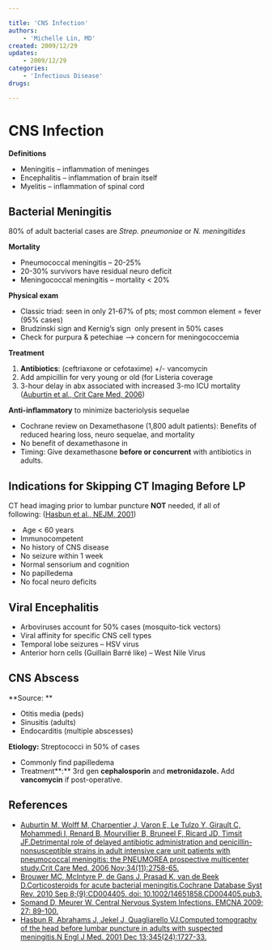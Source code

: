 ```yaml
---

title: 'CNS Infection'
authors:
    - 'Michelle Lin, MD'
created: 2009/12/29
updates:
    - 2009/12/29
categories:
    - 'Infectious Disease'
drugs: 

---
```



# CNS Infection

**Definitions**

-   Meningitis – inflammation of meninges
-   Encephalitis – inflammation of brain itself 
-   Myelitis – inflammation of spinal cord

## Bacterial Meningitis

80% of adult bacterial cases are *Strep. pneumoniae* or *N. meningitides*

**Mortality**

-   Pneumococcal meningitis – 20-25%
-   20-30% survivors have residual neuro deficit 
-   Meningococcal meningitis – mortality &lt; 20%

**Physical exam**

-   <span class="aglmd-moreinfo ui-moreinfo" data-iid="53aa247bd35d3ae92e0019d1">Classic triad:</span> seen in only 21-67% of pts; most common element = fever (95% cases)
-   <span class="aglmd-moreinfo ui-moreinfo" data-iid="53aa247bd35d3ae92e0019d2">Brudzinski sign</span> and <span class="aglmd-moreinfo ui-moreinfo" data-iid="53aa247bd35d3ae92e0019d3">Kernig’s sign</span>  only present in 50% cases
-   Check for purpura & petechiae --&gt; concern for meningococcemia

**Treatment**
1.  **Antibiotics**: (ceftriaxone or cefotaxime) +/- vancomycin
2.  Add ampicillin for very young or old (for Listeria coverage
3.  3-hour delay in abx associated with increased 3-mo ICU mortality ([Auburtin et al., Crit Care Med, 2006](https://www.ncbi.nlm.nih.gov/pubmed/?term=11742046))

<!-- -->

**Anti-inflammatory** to minimize bacteriolysis sequelae

- Cochrane review on Dexamethasone (1,800 adult patients): Benefits of reduced hearing loss, neuro sequelae, and mortality
- No benefit of dexamethasone in 
- Timing: Give dexamethasone **before or concurrent** with antibiotics in adults.

## Indications for Skipping CT Imaging Before LP

CT head imaging prior to lumbar puncture **NOT** needed, if all of following: ([Hasbun et al., NEJM, 2001](https://www.ncbi.nlm.nih.gov/pubmed/?term=11742046))

-    Age &lt; 60 years
-   Immunocompetent
-   No history of CNS disease
-   No seizure within 1 week
-   Normal sensorium and cognition 
-   No papilledema
-   No focal neuro deficits

## Viral Encephalitis

-   Arboviruses account for 50% cases (mosquito-tick vectors) 
-   Viral affinity for specific CNS cell types
-   Temporal lobe seizures – HSV virus
-   Anterior horn cells (Guillain Barré like) – West Nile Virus

## CNS Abscess

**Source: **

-   Otitis media (peds)
-   Sinusitis (adults)
-   Endocarditis (multiple abscesses) 

**Etiology:** Streptococci in 50% of cases

-   Commonly find papilledema
-   Treatment**:** 3rd gen **cephalosporin** and **metronidazole.** Add **vancomycin** if post-operative.

## References

-   [Auburtin M, Wolff M, Charpentier J, Varon E, Le Tulzo Y, Girault C, Mohammedi I, Renard B, Mourvillier B, Bruneel F, Ricard JD, Timsit JF.Detrimental role of delayed antibiotic administration and penicillin-nonsusceptible strains in adult intensive care unit patients with pneumococcal meningitis: the PNEUMOREA prospective multicenter study.Crit Care Med. 2006 Nov;34(11):2758-65.](https://www.ncbi.nlm.nih.gov/pubmed/?term=11742046)
-   [Brouwer MC, McIntyre P, de Gans J, Prasad K, van de Beek D.Corticosteroids for acute bacterial meningitis.Cochrane Database Syst Rev. 2010 Sep 8;(9):CD004405. doi: 10.1002/14651858.CD004405.pub3.](https://www.ncbi.nlm.nih.gov/pubmed/20824838)
-   [Somand D, Meurer W. Central Nervous System Infections. EMCNA 2009; 27: 89-100.](https://www.ncbi.nlm.nih.gov/pubmed/?term=19218021)
-   [Hasbun R, Abrahams J, Jekel J, Quagliarello VJ.Computed tomography of the head before lumbar puncture in adults with suspected meningitis.N Engl J Med. 2001 Dec 13;345(24):1727-33.](https://www.ncbi.nlm.nih.gov/pubmed/?term=11742046)
